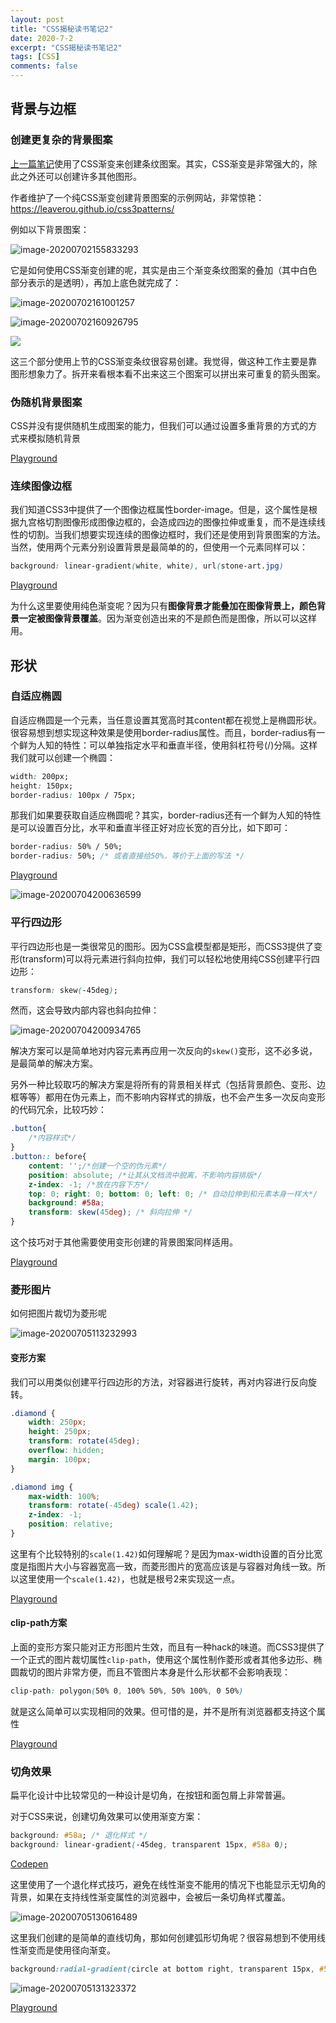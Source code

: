 ```yaml
---
layout: post
title: "CSS揭秘读书笔记2"
date: 2020-7-2
excerpt: "CSS揭秘读书笔记2"
tags: [CSS]
comments: false
---
```


## 背景与边框

### 创建更复杂的背景图案

[上一篇笔记](https://excitedspider.github.io/CSS揭秘读书笔记1/)使用了CSS渐变来创建条纹图案。其实，CSS渐变是非常强大的，除此之外还可以创建许多其他图形。

作者维护了一个纯CSS渐变创建背景图案的示例网站，非常惊艳：https://leaverou.github.io/css3patterns/

例如以下背景图案：

![image-20200702155833293](../assets/img/mdimg/2020-7-2-CSS揭秘读书笔记2/image-20200702155833293.png)

它是如何使用CSS渐变创建的呢，其实是由三个渐变条纹图案的叠加（其中白色部分表示的是透明），再加上底色就完成了：

![image-20200702161001257](../assets/img/mdimg/2020-7-2-CSS揭秘读书笔记2/image-20200702161001257.png)

![image-20200702160926795](../assets/img/mdimg/2020-7-2-CSS揭秘读书笔记2/image-20200702160926795.png)

![](../assets/img/mdimg/2020-7-2-CSS揭秘读书笔记2/image-20200702161059057.png)

这三个部分使用上节的CSS渐变条纹很容易创建。我觉得，做这种工作主要是靠图形想象力了。拆开来看根本看不出来这三个图案可以拼出来可重复的箭头图案。

### 伪随机背景图案

CSS并没有提供随机生成图案的能力，但我们可以通过设置多重背景的方式的方式来模拟随机背景

[Playground](https://dabblet.com/gist/4b4ad05f4c1b5259066f)

### 连续图像边框

我们知道CSS3中提供了一个图像边框属性border-image。但是，这个属性是根据九宫格切割图像形成图像边框的，会造成四边的图像拉伸或重复，而不是连续线性的切割。当我们想要实现连续的图像边框时，我们还是使用到背景图案的方法。当然，使用两个元素分别设置背景是最简单的的，但使用一个元素同样可以：

```css
background: linear-gradient(white, white), url(stone-art.jpg)
```

[Playground](https://dabblet.com/gist/55b5f131c45702a55684)

为什么这里要使用纯色渐变呢？因为只有**图像背景才能叠加在图像背景上，颜色背景一定被图像背景覆盖**。因为渐变创造出来的不是颜色而是图像，所以可以这样用。

## 形状

### 自适应椭圆

自适应椭圆是一个元素，当任意设置其宽高时其content都在视觉上是椭圆形状。很容易想到想实现这种效果是使用border-radius属性。而且，border-radius有一个鲜为人知的特性：可以单独指定水平和垂直半径，使用斜杠符号(/)分隔。这样我们就可以创建一个椭圆：

```css
width: 200px;
height: 150px;
border-radius: 100px / 75px;
```

那我们如果要获取自适应椭圆呢？其实，border-radius还有一个鲜为人知的特性是可以设置百分比，水平和垂直半径正好对应长宽的百分比，如下即可：

```css
border-radius: 50% / 50%;
border-radius: 50%; /* 或者直接给50%，等价于上面的写法 */
```

[Playground](https://dabblet.com/gist/aada0b96b21ae3e45c1b)

![image-20200704200636599](../assets/img/mdimg/2020-7-2-CSS揭秘读书笔记2/image-20200704200636599.png)

### 平行四边形

平行四边形也是一类很常见的图形。因为CSS盒模型都是矩形，而CSS3提供了变形(transform)可以将元素进行斜向拉伸，我们可以轻松地使用纯CSS创建平行四边形：

```css
transform: skew(-45deg);
```

然而，这会导致内部内容也斜向拉伸：

![image-20200704200934765](../assets/img/mdimg/2020-7-2-CSS揭秘读书笔记2/image-20200704200934765.png)

解决方案可以是简单地对内容元素再应用一次反向的`skew()`变形，这不必多说，是最简单的解决方案。

另外一种比较取巧的解决方案是将所有的背景相关样式（包括背景颜色、变形、边框等等）都用在伪元素上，而不影响内容样式的排版，也不会产生多一次反向变形的代码冗余，比较巧妙：

```css
.button{
    /*内容样式*/
}
.button:: before{
    content: '';/*创建一个空的伪元素*/
    position: absolute; /*让其从文档流中脱离，不影响内容排版*/
    z-index: -1; /*放在内容下方*/
    top: 0; right: 0; bottom: 0; left: 0; /* 自动拉伸到和元素本身一样大*/
    background: #58a;
	transform: skew(45deg); /* 斜向拉伸 */
}
```

这个技巧对于其他需要使用变形创建的背景图案同样适用。

[Playground](https://dabblet.com/gist/f2d98791ab1f0b238aa9)

### 菱形图片

如何把图片裁切为菱形呢

![image-20200705113232993](../assets/img/mdimg/2020-7-2-CSS揭秘读书笔记2/image-20200705113232993.png)

#### 变形方案

我们可以用类似创建平行四边形的方法，对容器进行旋转，再对内容进行反向旋转。

```css
.diamond {
	width: 250px;
	height: 250px;
	transform: rotate(45deg);
	overflow: hidden;
	margin: 100px;
}

.diamond img {
	max-width: 100%;
	transform: rotate(-45deg) scale(1.42);
	z-index: -1;
	position: relative;
}
```

这里有个比较特别的`scale(1.42)`如何理解呢？是因为max-width设置的百分比宽度是指图片大小与容器宽高一致，而菱形图片的宽高应该是与容器对角线一致。所以这里使用一个`scale(1.42)`，也就是根号2来实现这一点。

[Playground](https://dabblet.com/gist/7563400)

#### clip-path方案

上面的变形方案只能对正方形图片生效，而且有一种hack的味道。而CSS3提供了一个正式的图片裁切属性`clip-path`，使用这个属性制作菱形或者其他多边形、椭圆裁切的图片非常方便，而且不管图片本身是什么形状都不会影响表现：

```css
clip-path: polygon(50% 0, 100% 50%, 50% 100%, 0 50%)
```

就是这么简单可以实现相同的效果。但可惜的是，并不是所有浏览器都支持这个属性

[Playground](https://dabblet.com/gist/c62456fed36a524b8273)

### 切角效果

扁平化设计中比较常见的一种设计是切角，在按钮和面包屑上非常普遍。

对于CSS来说，创建切角效果可以使用渐变方案：

```css
background: #58a; /* 退化样式 */
background: linear-gradient(-45deg, transparent 15px, #58a 0);
```

[Codepen](https://codepen.io/excitedqe/pen/yLevMvw)

这里使用了一个退化样式技巧，避免在线性渐变不能用的情况下也能显示无切角的背景，如果在支持线性渐变属性的浏览器中，会被后一条切角样式覆盖。

![image-20200705130616489](../assets/img/mdimg/2020-7-2-CSS揭秘读书笔记2/image-20200705130616489.png)

这里我们创建的是简单的直线切角，那如何创建弧形切角呢？很容易想到不使用线性渐变而是使用径向渐变。

```css
background:radial-gradient(circle at bottom right, transparent 15px, #58a 0) bottom right
```

![image-20200705131323372](../assets/img/mdimg/2020-7-2-CSS揭秘读书笔记2/image-20200705131323372.png)

[Playground](https://dabblet.com/gist/24484257bc6cf7076a8e)

